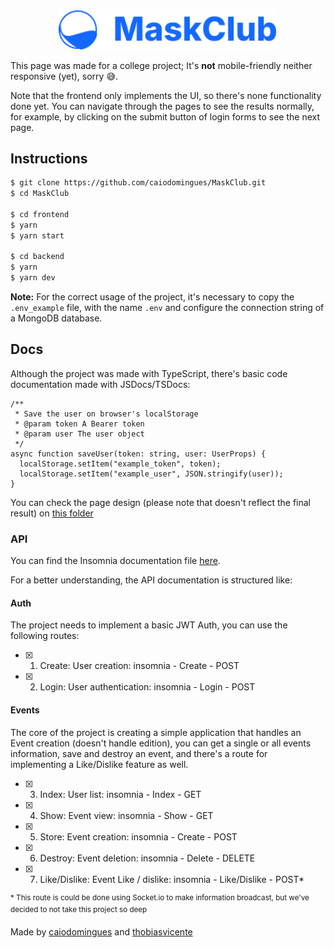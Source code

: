 <p align="center">
  <img height="auto" width="350" src="https://github.com/caiodomingues/MaskClub/blob/master/frontend/src/assets/logo-inverse.svg">
</p>

This page was made for a college project; It's **not** mobile-friendly neither responsive (yet), sorry 😅.

Note that the frontend only implements the UI, so there's none functionality done yet. You can navigate through the pages to see the results normally, for example, by clicking on the submit button of login forms to see the next page.

## Instructions

```bash
$ git clone https://github.com/caiodomingues/MaskClub.git
$ cd MaskClub

$ cd frontend
$ yarn
$ yarn start

$ cd backend
$ yarn
$ yarn dev
```

**Note:** For the correct usage of the project, it's necessary to copy the `.env_example` file, with the name `.env` and configure the connection string of a MongoDB database.

## Docs

Although the project was made with TypeScript, there's basic code documentation made with JSDocs/TSDocs:

```tsx
/**
 * Save the user on browser's localStorage
 * @param token A Bearer token
 * @param user The user object
 */
async function saveUser(token: string, user: UserProps) {
  localStorage.setItem("example_token", token);
  localStorage.setItem("example_user", JSON.stringify(user));
}
```

You can check the page design (please note that doesn't reflect the final result) on [this folder](https://github.com/caiodomingues/MaskClub/blob/master/docs/design/)

### API

You can find the Insomnia documentation file [here](https://github.com/caiodomingues/MaskClub/blob/master/docs/routes_api.json).

For a better understanding, the API documentation is structured like:

#### Auth

The project needs to implement a basic JWT Auth, you can use the following routes:

- [x] 1. Create: User creation: insomnia - Create - POST
- [x] 2. Login: User authentication: insomnia - Login - POST

#### Events

The core of the project is creating a simple application that handles an Event creation (doesn't handle edition), you can get a single or all events information, save and destroy an event, and there's a route for implementing a Like/Dislike feature as well.

- [x] 3. Index: User list: insomnia - Index - GET
- [x] 4. Show: Event view: insomnia - Show - GET
- [x] 5. Store: Event creation: insomnia - Create - POST
- [x] 6. Destroy: Event deletion: insomnia - Delete - DELETE
- [x] 7. Like/Dislike: Event Like / dislike: insomnia - Like/Dislike - POST\*

<sup>\* This route is could be done using Socket.io to make information broadcast, but we've decided to not take this project so deep</sup>

Made by [caiodomingues](https://github.com/caiodomingues) and [thobiasvicente](https://github.com/thobiasvicente)
